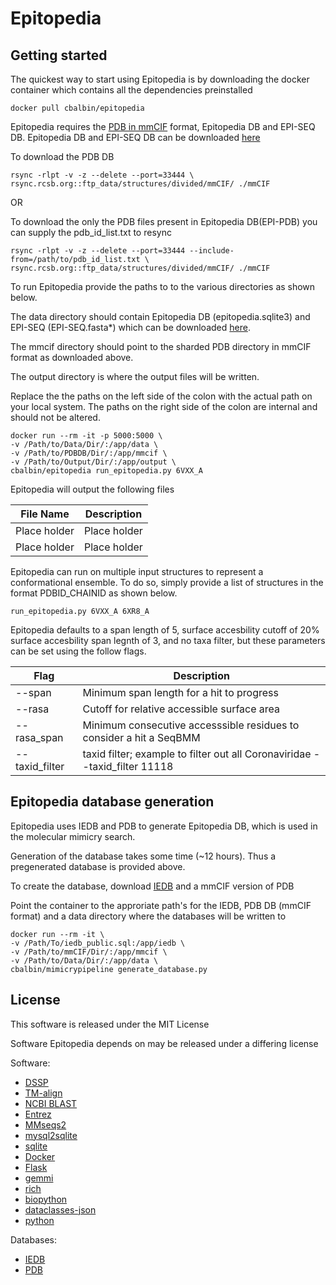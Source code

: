 # Epitopedia

## Getting started

The quickest way to start using Epitopedia is by downloading the docker container which contains all the dependencies preinstalled

```shell
docker pull cbalbin/epitopedia
```

Epitopedia requires the [PDB in mmCIF](https://www.wwpdb.org/ftp/pdb-ftp-sites) format, Epitopedia DB and EPI-SEQ DB. Epitopedia DB and EPI-SEQ DB can be downloaded [here](https://fiudit-my.sharepoint.com/:u:/g/personal/cbalbin_fiu_edu/EWW8XKxSx09CvWC2mhzp8_sBntrnXX9mju4SbA0_ygUFMA?e=zKcZvU)


To download the PDB DB
```shell
rsync -rlpt -v -z --delete --port=33444 \
rsync.rcsb.org::ftp_data/structures/divided/mmCIF/ ./mmCIF
```

OR
<br>

To download the only the PDB files present in Epitopedia DB(EPI-PDB) you can supply the pdb_id_list.txt to resync
```shell
rsync -rlpt -v -z --delete --port=33444 --include-from=/path/to/pdb_id_list.txt \
rsync.rcsb.org::ftp_data/structures/divided/mmCIF/ ./mmCIF
```


To run Epitopedia provide the paths to to the various directories as shown below.

The data directory should contain Epitopedia DB (epitopedia.sqlite3) and EPI-SEQ (EPI-SEQ.fasta*) which can be downloaded [here](https://fiudit-my.sharepoint.com/:u:/g/personal/cbalbin_fiu_edu/EWW8XKxSx09CvWC2mhzp8_sBntrnXX9mju4SbA0_ygUFMA?e=zKcZvU).

The mmcif directory should point to the sharded PDB directory in mmCIF format as downloaded above.

The output directory is where the output files will be written.

Replace the the paths on the left side of the colon with the actual path on your local system. The paths on the right side of the colon are internal and should not be altered.

```shell
docker run --rm -it -p 5000:5000 \
-v /Path/to/Data/Dir/:/app/data \
-v /Path/to/PDBDB/Dir/:/app/mmcif \
-v /Path/to/Output/Dir/:/app/output \
cbalbin/epitopedia run_epitopedia.py 6VXX_A
```

Epitopedia will output the following files



File Name | Description
------------ | -------------
Place holder | Place holder
Place holder | Place holder




Epitopedia can run on multiple input structures to represent a conformational ensemble. To do so, simply provide a list of structures in the format PDBID_CHAINID as shown below.
```shell
run_epitopedia.py 6VXX_A 6XR8_A
```

Epitopedia defaults to a span length of 5, surface accesbility cutoff of 20% surface accesbility span legnth of 3, and no taxa filter, but these parameters can be set using the follow flags.

Flag | Description
------------ | -------------
--span | Minimum span length for a hit to progress
--rasa | Cutoff for relative accessible surface area
--rasa_span | Minimum consecutive accesssible residues to consider a hit a SeqBMM
--taxid_filter | taxid filter; example to filter out all Coronaviridae --taxid_filter 11118


## Epitopedia database generation

Epitopedia uses IEDB and PDB to generate Epitopedia DB, which is used in the molecular mimicry search.

Generation of the database takes some time (~12 hours). Thus a pregenerated database is provided above.

To create the database, download [IEDB](https://www.iedb.org/downloader.php?file_name=doc/iedb_public.sql.gz) and a mmCIF version of PDB

Point the container to the approriate path's for the IEDB, PDB DB (mmCIF format) and a data directory where the databases will be written to


```shell
docker run --rm -it \
-v /Path/To/iedb_public.sql:/app/iedb \
-v /Path/to/mmCIF/Dir/:/app/mmcif \
-v /Path/to/Data/Dir/:/app/data \
cbalbin/mimicrypipeline generate_database.py
```

## License

This software is released under the MIT License

Software Epitopedia depends on may be released under a differing license

Software:

* [DSSP](https://github.com/cmbi/dssp/blob/master/COPYING)
* [TM-align](https://zhanggroup.org/TM-align/TMalign.f)
* [NCBI BLAST](https://www.ncbi.nlm.nih.gov/IEB/ToolBox/CPP_DOC/lxr/source/scripts/projects/blast/LICENSE)
* [Entrez](https://www.ncbi.nlm.nih.gov/IEB/ToolBox/CPP_DOC/lxr/source/scripts/projects/blast/LICENSE)
* [MMseqs2](https://github.com/soedinglab/MMseqs2/blob/master/LICENSE.md)
* [mysql2sqlite](https://github.com/dumblob/mysql2sqlite/blob/master/LICENSE)
* [sqlite](https://www.sqlite.org/copyright.html)
* [Docker](https://github.com/docker/cli/blob/master/LICENSE)
* [Flask](https://github.com/pallets/flask/blob/main/LICENSE.rst)
* [gemmi](https://github.com/project-gemmi/gemmi/blob/master/LICENSE.txt)
* [rich](https://github.com/willmcgugan/rich/blob/master/LICENSE)
* [biopython](https://github.com/biopython/biopython/blob/master/LICENSE.rst)
* [dataclasses-json](https://github.com/lidatong/dataclasses-json/blob/master/LICENSE)
* [python](https://github.com/python/cpython/blob/main/LICENSE)

Databases:
* [IEDB](http://www.iedb.org/terms_of_use_v3.php)
* [PDB](https://www.rcsb.org/pages/usage-policy)